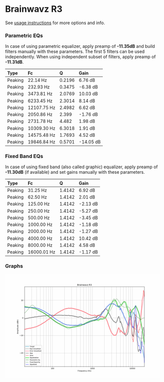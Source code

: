 # Brainwavz R3
See [usage instructions](https://github.com/jaakkopasanen/AutoEq#usage) for more options and info.

### Parametric EQs
In case of using parametric equalizer, apply preamp of **-11.35dB** and build filters manually
with these parameters. The first 5 filters can be used independently.
When using independent subset of filters, apply preamp of **-11.31dB**.

| Type    | Fc          |      Q | Gain      |
|:--------|:------------|:-------|:----------|
| Peaking | 22.14 Hz    | 0.2196 | 6.76 dB   |
| Peaking | 232.93 Hz   | 0.3475 | -6.38 dB  |
| Peaking | 3473.81 Hz  | 2.0769 | 10.03 dB  |
| Peaking | 6233.45 Hz  | 2.3014 | 8.14 dB   |
| Peaking | 12107.75 Hz | 2.4982 | 6.62 dB   |
| Peaking | 2050.86 Hz  | 2.399  | -1.76 dB  |
| Peaking | 2731.78 Hz  | 4.482  | 1.98 dB   |
| Peaking | 10309.30 Hz | 6.3018 | 1.91 dB   |
| Peaking | 14575.48 Hz | 1.7693 | 4.52 dB   |
| Peaking | 19846.84 Hz | 0.5701 | -14.05 dB |

### Fixed Band EQs
In case of using fixed band (also called graphic) equalizer, apply preamp of **-11.30dB**
(if available) and set gains manually with these parameters.

| Type    | Fc          |      Q | Gain     |
|:--------|:------------|:-------|:---------|
| Peaking | 31.25 Hz    | 1.4142 | 6.92 dB  |
| Peaking | 62.50 Hz    | 1.4142 | 2.01 dB  |
| Peaking | 125.00 Hz   | 1.4142 | -2.13 dB |
| Peaking | 250.00 Hz   | 1.4142 | -5.27 dB |
| Peaking | 500.00 Hz   | 1.4142 | -3.45 dB |
| Peaking | 1000.00 Hz  | 1.4142 | -1.18 dB |
| Peaking | 2000.00 Hz  | 1.4142 | -1.27 dB |
| Peaking | 4000.00 Hz  | 1.4142 | 10.42 dB |
| Peaking | 8000.00 Hz  | 1.4142 | 4.58 dB  |
| Peaking | 16000.01 Hz | 1.4142 | -1.17 dB |

### Graphs
![](./Brainwavz%20R3.png)